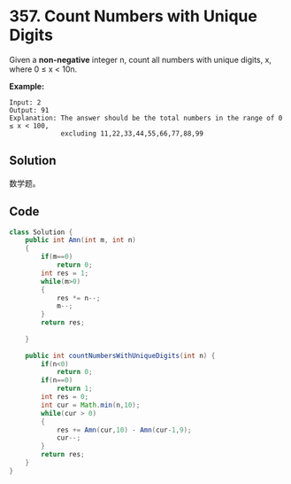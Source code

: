 # 357. Count Numbers with Unique Digits

Given a **non-negative** integer n, count all numbers with unique digits, x, where 0 ≤ x < 10n.

**Example:**

```
Input: 2
Output: 91 
Explanation: The answer should be the total numbers in the range of 0 ≤ x < 100, 
             excluding 11,22,33,44,55,66,77,88,99
```



## Solution

数学题。



## Code

```java
class Solution {
    public int Amn(int m, int n)
    {
        if(m==0)
            return 0;
        int res = 1;
        while(m>0)
        {
            res *= n--;
            m--;
        }
        return res;
            
    }
    
    public int countNumbersWithUniqueDigits(int n) {
        if(n<0)
            return 0;
        if(n==0)
            return 1;
        int res = 0;
        int cur = Math.min(n,10);
        while(cur > 0)
        {
            res += Amn(cur,10) - Amn(cur-1,9);
            cur--;
        }
        return res;        
    }
}
```

